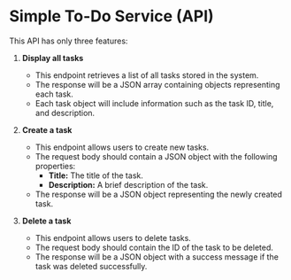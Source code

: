 # Simple To-Do Service (API)

This API has only three features:

1. **Display all tasks**

   - This endpoint retrieves a list of all tasks stored in the system.
   - The response will be a JSON array containing objects representing each task.
   - Each task object will include information such as the task ID, title, and description.

2. **Create a task**

   - This endpoint allows users to create new tasks.
   - The request body should contain a JSON object with the following properties:
     - **Title:** The title of the task.
     - **Description:** A brief description of the task.
   - The response will be a JSON object representing the newly created task.

3. **Delete a task**
   - This endpoint allows users to delete tasks.
   - The request body should contain the ID of the task to be deleted.
   - The response will be a JSON object with a success message if the task was deleted successfully.
